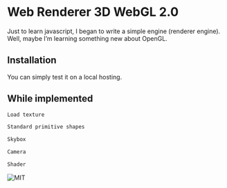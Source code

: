 # Web Renderer 3D WebGL 2.0

Just to learn javascript, I began to write a simple engine (renderer engine). Well, maybe I’m learning something new about OpenGL.

## Installation

You can simply test it on a local hosting.

## While implemented


```bash
Load texture
```
```bash
Standard primitive shapes
```

```bash
Skybox
```
```bash
Camera
```
```bash
Shader
```

![MIT](https://mbprogrammer.com/res/img/WR3D.jpg)
